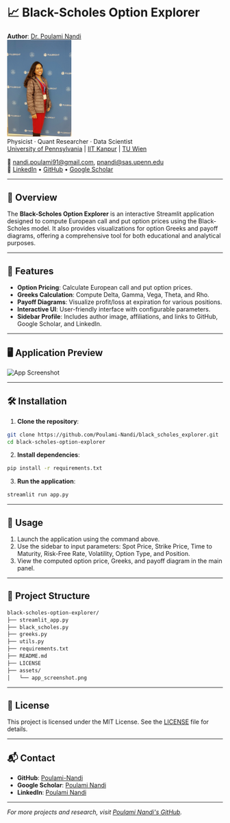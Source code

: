 # 📈 Black-Scholes Option Explorer

**Author**: [Dr. Poulami Nandi](https://www.linkedin.com/in/poulami-nandi/)  
<img src="https://github.com/Poulami-Nandi/IV_surface_analyzer/raw/main/images/own/own_image.jpg" alt="Profile" width="150"/>  
Physicist · Quant Researcher · Data Scientist  
[University of Pennsylvania](https://live-sas-physics.pantheon.sas.upenn.edu/people/poulami-nandi) | [IIT Kanpur](https://www.iitk.ac.in/) | [TU Wien](http://www.itp.tuwien.ac.at/CPT/index.htm?date=201838&cats=xbrbknmztwd)

📧 [nandi.poulami91@gmail.com](mailto:nandi.poulami91@gmail.com), [pnandi@sas.upenn.edu](mailto:pnandi@sas.upenn.edu)  
🔗 [LinkedIn](https://www.linkedin.com/in/poulami-nandi-a8a12917b/) • [GitHub](https://github.com/Poulami-Nandi) • [Google Scholar](https://scholar.google.co.in/citations?user=bOYJeAYAAAAJ&hl=en)

---

## 🧭 Overview

The **Black-Scholes Option Explorer** is an interactive Streamlit application designed to compute European call and put option prices using the Black-Scholes model. It also provides visualizations for option Greeks and payoff diagrams, offering a comprehensive tool for both educational and analytical purposes.

---

## 🚀 Features

- **Option Pricing**: Calculate European call and put option prices.
- **Greeks Calculation**: Compute Delta, Gamma, Vega, Theta, and Rho.
- **Payoff Diagrams**: Visualize profit/loss at expiration for various positions.
- **Interactive UI**: User-friendly interface with configurable parameters.
- **Sidebar Profile**: Includes author image, affiliations, and links to GitHub, Google Scholar, and LinkedIn.

---

## 🖥️ Application Preview

![App Screenshot](assets/app_screenshot.png)

---

## 🛠️ Installation

1. **Clone the repository**:
```bash
git clone https://github.com/Poulami-Nandi/black_scholes_explorer.git
cd black-scholes-option-explorer
```

2. **Install dependencies**:
```bash
pip install -r requirements.txt
```

3. **Run the application**:
```bash
streamlit run app.py
```

---

## 🧪 Usage

1. Launch the application using the command above.
2. Use the sidebar to input parameters: Spot Price, Strike Price, Time to Maturity, Risk-Free Rate, Volatility, Option Type, and Position.
3. View the computed option price, Greeks, and payoff diagram in the main panel.

---

## 📂 Project Structure
```bash
black-scholes-option-explorer/
├── streamlit_app.py
├── black_scholes.py
├── greeks.py
├── utils.py
├── requirements.txt
├── README.md
├── LICENSE
├── assets/
│   └── app_screenshot.png
```

---

## 📄 License

This project is licensed under the MIT License. See the [LICENSE](LICENSE) file for details.

---

## 📬 Contact

- **GitHub**: [Poulami-Nandi](https://github.com/Poulami-Nandi)
- **Google Scholar**: [Poulami Nandi](https://scholar.google.com/citations?user=cZVRJvwAAAAJ&hl=en)
- **LinkedIn**: [Poulami Nandi](https://www.linkedin.com/in/poulami-nandi/)

---

*For more projects and research, visit [Poulami Nandi's GitHub](https://github.com/Poulami-Nandi).*
